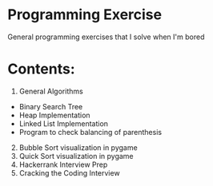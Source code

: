 # Programming Exercise

General programming exercises that I solve when I'm bored

# Contents:

1. General Algorithms

- Binary Search Tree
- Heap Implementation
- Linked List Implementation
- Program to check balancing of parenthesis

2. Bubble Sort visualization in pygame
3. Quick Sort visualization in pygame
4. Hackerrank Interview Prep
5. Cracking the Coding Interview
